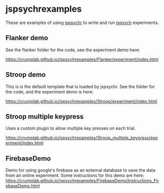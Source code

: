 # jspsychrexamples

These are examples of using [jspsychr](https://crumplab.github.io/jspsychr/) to write and run [jspsych](https://www.jspsych.org) experiments.

## Flanker demo

See the flanker folder for the code, see the experiment demo here:

<https://crumplab.github.io/jspsychrexamples/Flanker/experiment/index.html>

## Stroop demo

This is is the default template that is loaded by jspsychr. See the folder for the code, and the experiment demo is here:

<https://crumplab.github.io/jspsychrexamples/Stroop/experiment/index.html>

## Stroop multiple keypress

Uses a custom plugin to allow multiple key presses on each trial.

<https://crumplab.github.io/jspsychrexamples/Stroop_multiple_keypress/experiment/index.html>

## FirebaseDemo

Demo for using google's firebase as an external database to save the data from an online experiment. Some instructions for this demo are here: <https://crumplab.github.io/jspsychrexamples/FirebaseDemo/Instructions_FirebaseDemo.html>

